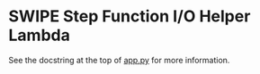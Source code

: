# SWIPE Step Function I/O Helper Lambda

See the docstring at the top of [app.py](app.py) for more information.
